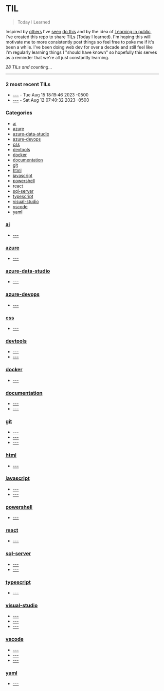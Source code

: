 # TIL
> Today I Learned

Inspired by [others](https://github.com/jbranchaud/til) I've [seen](https://github.com/simonw/til) [do this](https://til.hashrocket.com/) and by the idea of [Learning in public](https://dev.to/jbranchaud/how-i-built-a-learning-machine-45k9), I've created this repo to share TILs (Today I learned).
I'm hoping this will motivate me to more consistently post things so feel free to poke me if it's been a while.
I've been doing web dev for over a decade and still feel like I'm regularly learning things I "should have known" so hopefully this serves as a reminder that we're all just constantly learning.


_28 TILs and counting..._

---

### 2 most recent TILs

- [---](devtools/css-changes.md) - Tue Aug 15 18:19:46 2023 -0500
- [---](azure/awesome-azd.md) - Sat Aug 12 07:40:32 2023 -0500

### Categories

- [ai](#ai)
- [azure](#azure)
- [azure-data-studio](#azure-data-studio)
- [azure-devops](#azure-devops)
- [css](#css)
- [devtools](#devtools)
- [docker](#docker)
- [documentation](#documentation)
- [git](#git)
- [html](#html)
- [javascript](#javascript)
- [powershell](#powershell)
- [react](#react)
- [sql-server](#sql-server)
- [typescript](#typescript)
- [visual-studio](#visual-studio)
- [vscode](#vscode)
- [yaml](#yaml)

### [ai](#ai)
- [---](ai/chatgpt-explains.md)

### [azure](#azure)
- [---](azure/awesome-azd.md)

### [azure-data-studio](#azure-data-studio)
- [---](azure-data-studio/json-column.md)

### [azure-devops](#azure-devops)
- [---](azure-devops/submit-comment-hotkey.md)

### [css](#css)
- [---](css/stacking-context.md)

### [devtools](#devtools)
- [---](devtools/css-changes.md)
- [---](devtools/devtools-recorder.md)

### [docker](#docker)
- [---](docker/lazydocker.md)

### [documentation](#documentation)
- [---](documentation/c4-model.md)
- [---](documentation/sequence-diagrams.md)

### [git](#git)
- [---](git/git-extensions.md)
- [---](git/git-pickaxe.md)
- [---](git/reset-keep.md)

### [html](#html)
- [---](html/hidden-button-still-submits.md)

### [javascript](#javascript)
- [---](javascript/array-with.md)
- [---](javascript/types-with-jsdoc.md)

### [powershell](#powershell)
- [---](powershell/run-bash-script.md)

### [react](#react)
- [---](react/single-line-comments.md)

### [sql-server](#sql-server)
- [---](sql-server/system-table.md)
- [---](sql-server/table-variables.md)

### [typescript](#typescript)
- [---](typescript/nominal-types.md)

### [visual-studio](#visual-studio)
- [---](visual-studio/line-staging.md)
- [---](visual-studio/quick-add.md)
- [---](visual-studio/save-window-layout.md)

### [vscode](#vscode)
- [---](vscode/hover-css-selector.md)
- [---](vscode/paste-markdown-url.md)
- [---](vscode/wrap-text-html.md)

### [yaml](#yaml)
- [---](yaml/multiline-strings.md)


